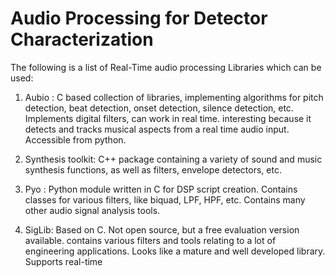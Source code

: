 # Audio Processing for Detector Characterization
The following is a list of Real-Time audio processing Libraries which can be used:

1) Aubio : C based collection of libraries, implementing algorithms for pitch detection, beat detection, onset detection, silence detection, etc.
Implements digital filters, can work in real time. interesting because it detects and tracks musical aspects from a real time audio input. Accessible from python.

2) Synthesis toolkit:  C++ package containing a variety of sound and music synthesis functions, as well as filters, envelope detectors, etc. 

3) Pyo : Python module written in C for DSP script creation. Contains classes for various filters, like biquad, LPF, HPF, etc. 
Contains many other audio signal analysis tools.

4) SigLib: Based on C. Not open source, but a free evaluation version available. contains various filters and tools relating to a lot of engineering applications. Looks like a mature and well developed library. Supports real-time
